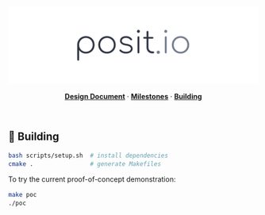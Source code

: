 <p align="center">
  <img src="/.static/logo.png" />
</p>

<p align="center">
    <a href="https://paper.dropbox.com/doc/Design-Doc-R9JoiXDIBrOyNw0Nwz18c"><strong>Design Document</strong></a>
    ·
    <a href="https://github.com/bobheadxi/posit.io/milestones"><strong>Milestones</strong></a>
    ·
    <a href="#hammer-building"><strong>Building</strong></a>
</p>

<br/>

## :hammer: Building

```bash
bash scripts/setup.sh  # install dependencies
cmake .                # generate Makefiles
```

To try the current proof-of-concept demonstration:

```bash
make poc
./poc
```
